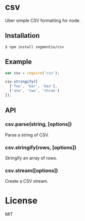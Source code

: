 
# csv

  Uber simple CSV formatting for node.

## Installation

```
$ npm install segmentio/csv
```

## Example

```js
var csv = require('csv');

csv.stringify([
  ['foo', 'bar', 'baz'],
  ['one', 'two', 'three']
]);
```

## API

### csv.parse(string, [options])

  Parse a string of CSV.

### csv.stringify(rows, [options])

  Stringify an array of rows.

### csv.stream([options])

  Create a CSV stream.

# License

  MIT